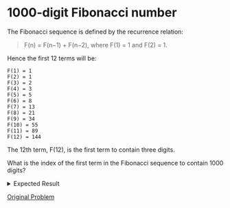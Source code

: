 # 1000-digit Fibonacci number

The Fibonacci sequence is defined by the recurrence relation:

>F(n) = F(n−1) + F(n−2), where F(1) = 1 and F(2) = 1.

Hence the first 12 terms will be:

    F(1) = 1
    F(2) = 1
    F(3) = 2
    F(4) = 3
    F(5) = 5
    F(6) = 8
    F(7) = 13
    F(8) = 21
    F(9) = 34
    F(10) = 55
    F(11) = 89
    F(12) = 144

The 12th term, F(12), is the first term to contain three digits.

What is the index of the first term in the Fibonacci sequence to contain 1000 digits?

<details> 
<summary>Expected Result</summary>
<pre>
4782
</pre>
</details>

[Original Problem](https://projecteuler.net/problem=25)
